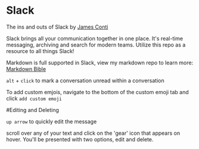 # Slack
The ins and outs of Slack by [James Conti]("mailto:jamesconti.41@gmail.com")

Slack brings all your communication together in one place. It's real-time messaging, archiving and search for modern teams. Utilize this repo as a resource to all things Slack!

Markdown is full supported in Slack, view my markdown repo to learn more: [Markdown Bible](https://github.com/namesjames/Markdown-Bible)

`alt` + `click` to mark a conversation unread within a conversation

To add custom emjois, navigate to the bottom of the custom emoji tab and click ```add custom emoji```

#Editing and Deleting 

`up arrow` to quickly edit the message

scroll over any of your text and click on the 'gear' icon that appears on hover. You'll be presented with two options, edit and delete.



